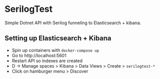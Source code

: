 # SerilogTest
Simple Dotnet API with Serilog funneling to Elasticsearch + kibana.
## Setting up Elasticsearch + Kibana
- Spin up containers with `docker-compose up`
- Go to http://localhost:5601
- Restart API so indexes are created
- D -> Manage spaces > Kibana > Data Views > Create > `serilogtest-*`
- Click on hamburger menu > Discover
